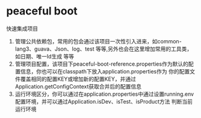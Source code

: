 # peaceful boot

快速集成项目

1. 管理公共依赖包，常用的包会通过该项目一次性引入进来，如common-lang3、guava、Json、log、test 等等,另外也会在这里增加常用的工具类，如日期、唯一Id生成
等等
2. 管理项目配置，该项目下peaceful-boot-reference.properties作为默认的配置信息，你也可以在classpath下放入application.properties作为
你的配置文件覆盖相同的配置KEY或增加新的配置KEY，并通过Application.getConfigContext获取合并后的配置信息
3. 运行环境区分，你可以通过在application.properties中通过设置running.env配置环境，并可以通过Application.isDev、isTest、isProduct方法
判断当前运行环境
